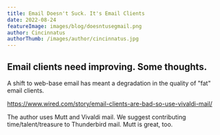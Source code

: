 ```yaml
---
title: Email Doesn't Suck. It's Email Clients
date: 2022-08-24
featureImage: images/blog/doesntusegmail.png
author: Cincinnatus
authorThumb: /images/author/cincinnatus.jpg
---
```


## Email clients need improving. Some thoughts.

A shift to web-base email has meant a degradation in the quality of "fat" email clients.

https://www.wired.com/story/email-clients-are-bad-so-use-vivaldi-mail/

The author uses Mutt and Vivaldi mail. We suggest contributing time/talent/treasure to Thunderbird mail. Mutt is great, too.